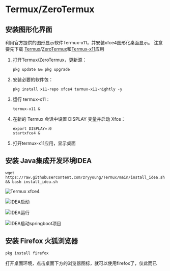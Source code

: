 # Termux/ZeroTermux
## 安装图形化界面
利用官方提供的图形显示软件Termux-x11，并安装xfce4图形化桌面显示。
注意要先下载 [Termux](https://github.com/termux/termux-app/releases)/[ZeroTermux](https://od.ixcmstudio.cn/repository/main/ZeroTermux/)和[Termux-x11](https://github.com/termux/termux-x11/releases)应用

1. 打开Termux/ZeroTermux，更新源：

   ```
   pkg update && pkg upgrade
   ```
   
2. 安装必要的软件包：

   ```
   pkg install x11-repo xfce4 termux-x11-nightly -y   
   ```

3. 运行 termux-x11：

   ```
   termux-x11 &
   ```

4. 在新的 Termux 会话中设置 DISPLAY 变量并启动 Xfce：

   ```
   export DISPLAY=:0
   startxfce4 &
   ```
   
5. 打开termux-x11应用，显示桌面

## 安装 Java集成开发环境IDEA

   ```
   wget https://raw.githubusercontent.com/zryyoung/Termux/main/install_idea.sh && bash install_idea.sh
   ```
![Termux xfce4](https://img.qovv.cn/2024/05/10/663df2489ddcb.jpg)


![IDEA启动](https://img.qovv.cn/2024/05/10/663df24898e6b.jpg)


![IDEA运行](https://img.qovv.cn/2024/05/10/663df2489fbfa.jpg)


![IDEA启动springboot项目](https://img.qovv.cn/2024/05/10/663df248912d1.jpg)

## 安装 Firefox 火狐浏览器

   ```
   pkg install firefox
   ```

打开桌面环境，点击桌面下方的浏览器图标，就可以使用firefox了，仅此而已



